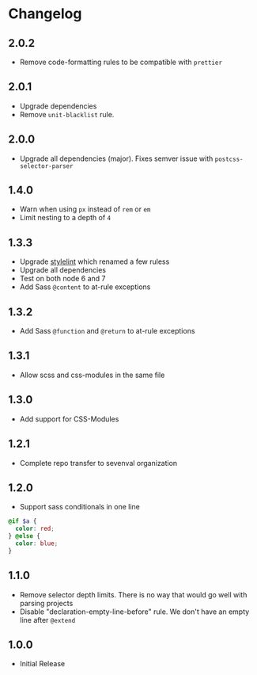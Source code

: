 # Changelog

## 2.0.2

- Remove code-formatting rules to be compatible with `prettier`

## 2.0.1

- Upgrade dependencies
- Remove `unit-blacklist` rule.

## 2.0.0

- Upgrade all dependencies (major). Fixes semver issue with `postcss-selector-parser`

## 1.4.0

- Warn when using `px` instead of `rem` or `em`
- Limit nesting to a depth of `4`

## 1.3.3

- Upgrade [stylelint](https://github.com/stylelint/stylelint) which renamed a few ruless
- Upgrade all dependencies
- Test on both node 6 and 7
- Add Sass `@content` to at-rule exceptions

## 1.3.2

- Add Sass `@function` and `@return` to at-rule exceptions

## 1.3.1

- Allow scss and css-modules in the same file

## 1.3.0

- Add support for CSS-Modules

## 1.2.1

- Complete repo transfer to sevenval organization

## 1.2.0

- Support sass conditionals in one line

```scss
@if $a {
  color: red;
} @else {
  color: blue;
}
```

## 1.1.0

- Remove selector depth limits. There is no way that would go well with parsing projects
- Disable "declaration-empty-line-before" rule. We don't have an empty line after `@extend`

## 1.0.0

- Initial Release
